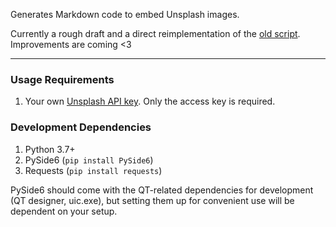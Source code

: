 Generates Markdown code to embed Unsplash images. 

Currently a rough draft and a direct reimplementation of the [old script](https://github.com/lilacse/unsplash-markdown-generator/blob/legacy/get-md.elv). Improvements are coming <3 

---

### Usage Requirements

1. Your own [Unsplash API key](https://unsplash.com/developers). Only the access key is required.

### Development Dependencies

1. Python 3.7+
2. PySide6 (`pip install PySide6`)
3. Requests (`pip install requests`)

PySide6 should come with the QT-related dependencies for development (QT designer, uic.exe), but setting them up for convenient use will be dependent on your setup.
